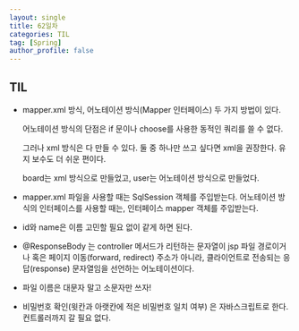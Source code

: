 ```yaml
---
layout: single
title: 62일차
categories: TIL
tag: [Spring]
author_profile: false
---
```


## TIL

* mapper.xml 방식, 어노테이션 방식(Mapper 인터페이스) 두 가지 방법이 있다. 

  어노테이션 방식의 단점은 if 문이나 choose를 사용한 동적인 쿼리를 쓸 수 없다.

  그러나 xml 방식은 다 만들 수 있다. 둘 중 하나만 쓰고 싶다면 xml을 권장한다. 유지 보수도 더 쉬운 편이다. 

  board는 xml 방식으로 만들었고, user는 어노테이션 방식으로 만들었다. 

* mapper.xml 파일을 사용할 때는 SqlSession 객체를 주입받는다.
  어노테이션 방식의 인터페이스를 사용할 때는, 인터페이스 mapper 객체를 주입받는다.

* id와 name은 이름 고민할 필요 없이 같게 하면 된다. 

* @ResponseBody 는 controller 메서드가 리턴하는 문자열이 jsp 파일 경로이거나 혹은 페이지 이동(forward, redirect) 주소가 아니라, 클라이언트로 전송되는 응답(response) 문자열임을 선언하는 어노테이션이다.

* 파일 이름은 대문자 말고 소문자만 쓰자!

* 비밀번호 확인(윗칸과 아랫칸에 적은 비밀번호 일치 여부) 은 자바스크립트로 한다. 컨트롤러까지 갈 필요 없다.
